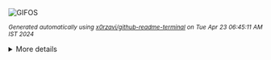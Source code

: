 <div align="justify">
<picture>
    <source media="(prefers-color-scheme: dark)" srcset="https://i.ibb.co/crKhp7f/output-gif.gif">
    <source media="(prefers-color-scheme: light)" srcset="https://i.ibb.co/crKhp7f/output-gif.gif">
    <img alt="GIFOS" src="https://i.ibb.co/crKhp7f/output-gif.gif">
</picture>

<sub><i>Generated automatically using [x0rzavi/github-readme-terminal](https://github.com/x0rzavi/github-readme-terminal) on Tue Apr 23 06:45:11 AM IST 2024</i></sub>

<details>
<summary>More details</summary>

</details>
</div>

<!-- Image deletion URL: https://ibb.co/5RXhzfp/b840a952b74aa5305c18d28ce82c8174 -->